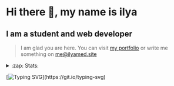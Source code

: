 # Hi there 👋, my name is ilya
## I am a student and web developer
<!-- ![I am a student and web developer](https://i.pinimg.com/originals/b9/ba/44/b9ba446cca2bb06ff1a8d49fd46581ed.jpg) -->

>I am glad you are here. You can visit [my portfolio](https://ilyamed.site/) or write me something on me@ilyamed.site 

<!-- - 🔭 I’m currently working on some pet projects
- 🤔 I’m looking for help with design...
- 🥅 2022 Goals: Find a job
- 💬 Ask me about my favourite movies 
 -->
 
<details>
  <summary>:zap: Stats:</summary>
<p><!-- https://github.com/anmol098/waka-readme-stats -->
  
![Profile Views](https://komarev.com/ghpvc/?username=Terro216&color=blueviolet)

<!--START_SECTION:waka-->
![Code Time](http://img.shields.io/badge/Code%20Time-606%20hrs-blue)

![Lines of code](https://img.shields.io/badge/From%20Hello%20World%20I%27ve%20Written-191%20Thousand%20lines%20of%20code-blue)

**🐱 My GitHub Data** 

> 🏆 689 Contributions in the Year 2022
 > 
> 📦 164.9 kB Used in GitHub's Storage 
 > 
> 💼 Opted to Hire
 > 
> 📜 15 Public Repositories 
 > 
> 🔑 4 Private Repositories  
 > 
**I'm a Night 🦉** 

```text
🌞 Morning    34 commits     █░░░░░░░░░░░░░░░░░░░░░░░░   5.55% 
🌆 Daytime    121 commits    █████░░░░░░░░░░░░░░░░░░░░   19.74% 
🌃 Evening    246 commits    ██████████░░░░░░░░░░░░░░░   40.13% 
🌙 Night      212 commits    ████████░░░░░░░░░░░░░░░░░   34.58%

```


📊 **This Week I Spent My Time On** 

```text
⌚︎ Time Zone: Europe/Moscow

💬 Programming Languages: 
JavaScript               3 hrs               ██████████░░░░░░░░░░░░░░░   43.42% 
C++                      1 hr 25 mins        █████░░░░░░░░░░░░░░░░░░░░   20.51% 
Java                     1 hr 16 mins        ████░░░░░░░░░░░░░░░░░░░░░   18.36% 
HTML                     58 mins             ███░░░░░░░░░░░░░░░░░░░░░░   14.15% 
INI                      6 mins              ░░░░░░░░░░░░░░░░░░░░░░░░░   1.57%

🔥 Editors: 
VS Code                  5 hrs 13 mins       ██████████████████░░░░░░░   75.32% 
IntelliJ                 1 hr 16 mins        ████░░░░░░░░░░░░░░░░░░░░░   18.36% 
CLion                    26 mins             █░░░░░░░░░░░░░░░░░░░░░░░░   6.31%

```


 Last Updated on 12/11/2022 18:48:06 UTC
<!--END_SECTION:waka-->
  
![GitHub stats](https://github-readme-stats.vercel.app/api?username=Terro216&show_icons=true&theme=darcula)  
</p>
</details>

[![Typing SVG](https://readme-typing-svg.herokuapp.com?color=%23204829&duration=7000&lines=Wake+up%2C+Neo...)](https://git.io/typing-svg)
